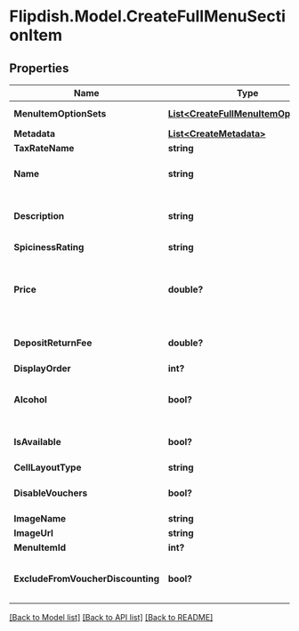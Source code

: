 # Flipdish.Model.CreateFullMenuSectionItem
## Properties

Name | Type | Description | Notes
------------ | ------------- | ------------- | -------------
**MenuItemOptionSets** | [**List&lt;CreateFullMenuItemOptionSet&gt;**](CreateFullMenuItemOptionSet.md) | Menu item option sets | [optional] 
**Metadata** | [**List&lt;CreateMetadata&gt;**](CreateMetadata.md) | List of metadata | [optional] 
**TaxRateName** | **string** | Tax rate name | [optional] 
**Name** | **string** | Menu item name (like \&quot;Korma\&quot;) | [optional] 
**Description** | **string** | Description (like \&quot;A lovely dish from the east\&quot;) | [optional] 
**SpicinessRating** | **string** | Spiciness rating | [optional] 
**Price** | **double?** | Price - this is only used when there is no master option set and should be set to 0 if a master option set exists. | [optional] 
**DepositReturnFee** | **double?** | An optional fee that can be added to the price of the item. | [optional] 
**DisplayOrder** | **int?** | Display order | [optional] 
**Alcohol** | **bool?** | To be set true if the item or an option of the item contains an alcoholic drink. | [optional] 
**IsAvailable** | **bool?** | True if we accept orders for this item still | [optional] 
**CellLayoutType** | **string** | Small | Medium | Large  Affects the layout of the menu. | [optional] 
**DisableVouchers** | **bool?** | If true, then vouchers won&#39;t be applied for this item | [optional] 
**ImageName** | **string** | Image url | [optional] 
**ImageUrl** | **string** | Image url | [optional] 
**MenuItemId** | **int?** | Menu Item Id | [optional] 
**ExcludeFromVoucherDiscounting** | **bool?** | If true, the item is excluded from voucher discount calculations | [optional] 

[[Back to Model list]](../README.md#documentation-for-models) [[Back to API list]](../README.md#documentation-for-api-endpoints) [[Back to README]](../README.md)

